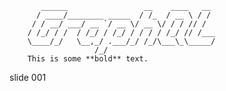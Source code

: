            ______                 __    ____   __
          / ____/________ _____  / /_  / __ \ / /
         / / __/ ___/ __ `/ __ \/ __ \/ / / // /
        / /_/ / /  / /_/ / /_/ / / / / /_/ // /___
        \____/_/   \__,_/ .___/_/ /_/\___\_\_____/
                       /_/
        This is some **bold** text.

















































































slide 001
